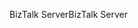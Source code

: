 <span data-ttu-id="88606-101">BizTalk Server</span><span class="sxs-lookup"><span data-stu-id="88606-101">BizTalk Server</span></span>